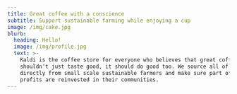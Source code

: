```yaml
---
title: Great coffee with a conscience
subtitle: Support sustainable farming while enjoying a cup
image: /img/cake.jpg
blurb:
  heading: Hello!
  image: /img/profile.jpg
  text: >-
    Kaldi is the coffee store for everyone who believes that great coffee
    shouldn't just taste good, it should do good too. We source all of our beans
    directly from small scale sustainable farmers and make sure part of the
    profits are reinvested in their communities.
---
```


